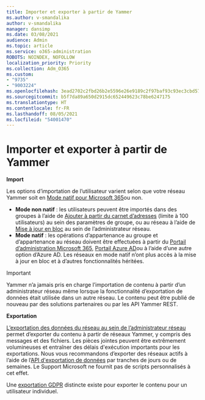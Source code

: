 ```yaml
---
title: Importer et exporter à partir de Yammer
ms.author: v-smandalika
author: v-smandalika
manager: dansimp
ms.date: 03/08/2021
audience: Admin
ms.topic: article
ms.service: o365-administration
ROBOTS: NOINDEX, NOFOLLOW
localization_priority: Priority
ms.collection: Adm_O365
ms.custom:
- "9735"
- "9003224"
ms.openlocfilehash: 3ead2702c2fbd26b2e5596e26e9189c2f97baf93c93ec3cbd57f15c855b5128e
ms.sourcegitcommit: b5f7da89a650d2915dc652449623c78be6247175
ms.translationtype: HT
ms.contentlocale: fr-FR
ms.lasthandoff: 08/05/2021
ms.locfileid: "54001470"
---
```

# <a name="import-and-export-from-yammer"></a>Importer et exporter à partir de Yammer

**Import**

Les options d’importation de l’utilisateur varient selon que votre réseau Yammer soit en [Mode natif pour Microsoft 365](https://docs.microsoft.com/yammer/configure-your-yammer-network/overview-native-mode)ou non.

- **Mode non natif** : les utilisateurs peuvent être importés dans des groupes à l’aide de [Ajouter à partir du carnet d’adresses](https://support.microsoft.com/office/manage-yammer-community-members-75253554-d0f3-4148-b835-e6a9a8a0c294) (limite à 100 utilisateurs) au sein des paramètres de groupe, ou au réseau à l’aide de [Mise à jour en bloc](https://docs.microsoft.com/yammer/manage-yammer-users/add-block-or-remove-users) au sein de l’administrateur réseau.
- **Mode natif** : les opérations d’appartenance au groupe et d’appartenance au réseau doivent être effectuées à partir du [Portail d’administration Microsoft 365](https://docs.microsoft.com/microsoft-365/admin/add-users), [Portail Azure AD](https://docs.microsoft.com/azure/active-directory/fundamentals/add-users-azure-active-directory)ou à l’aide d’une autre option d’Azure AD. Les réseaux en mode natif n’ont plus accès à la mise à jour en bloc et à d’autres fonctionnalités héritées.

> [!IMPORTANT]
> Yammer n’a jamais pris en charge l’importation de contenu à partir d’un administrateur réseau même lorsque la fonctionnalité d’exportation de données était utilisée dans un autre réseau. Le contenu peut être publié de nouveau par des solutions partenaires ou par les API Yammer REST.

**Exportation**

[L’exportation des données du réseau au sein de l’administrateur réseau](https://docs.microsoft.com/yammer/manage-security-and-compliance/export-yammer-enterprise-data) permet d’exporter du contenu à partir de réseaux Yammer, y compris des messages et des fichiers. Les pièces jointes peuvent être extrêmement volumineuses et entraîner des délais d'exécution importants pour les exportations. Nous vous recommandons d’exporter des réseaux actifs à l’aide de l’[API d'exportation de données](https://developer.yammer.com/docs/data-export-api) par tranches de jours ou de semaines. Le Support Microsoft ne fournit pas de scripts personnalisés à cet effet.

Une [exportation GDPR](https://docs.microsoft.com/yammer/manage-security-and-compliance/gdpr-requests-in-yammer-enterprise) distincte existe pour exporter le contenu pour un utilisateur individuel.
